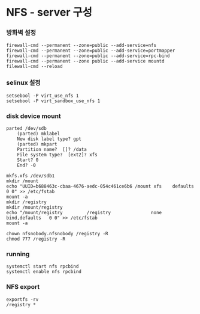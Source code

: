 # NFS - server 구성

### 방화벽 설정

    firewall-cmd --permanent --zone=public --add-service=nfs
    firewall-cmd --permanent --zone=public --add-service=portmapper
    firewall-cmd --permanent --zone=public --add-service=rpc-bind
    firewall-cmd --permanent --zone public --add-service mountd
    filewall-cmd --reload

### selinux 설정

    setsebool -P virt_use_nfs 1
    setsebool -P virt_sandbox_use_nfs 1

### disk device mount

    parted /dev/sdb
    	(parted) mklabel
    	New disk label type? gpt
    	(parted) mkpart
    	Partition name?  []? /data
    	File system type?  [ext2]? xfs
    	Start? 0
    	End? -0
    
    mkfs.xfs /dev/sdb1
    mkdir /mount
    echo "UUID=b688463c-cbaa-4676-aedc-054c461ce6b6 /mount xfs    defaults        0 0" >> /etc/fstab
    mount -a
    mkdir /registry
    mkdir /mount/registry
    echo "/mount/registry         /registry               none    bind,defaults   0 0" >> /etc/fstab
    mount -a
    
    chown nfsnobody.nfsnobody /registry -R
    chmod 777 /registry -R

### running

    systemctl start nfs rpcbind
    systemctl enable nfs rpcbind

### NFS export

    exportfs -rv 
    /registry *